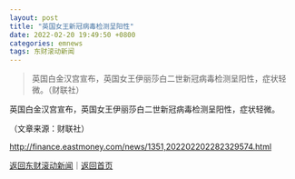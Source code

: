 ```yaml
---
layout: post
title: "英国女王新冠病毒检测呈阳性"
date: 2022-02-20 19:49:50 +0800
categories: emnews
tags: 东财滚动新闻
---
```

> 英国白金汉宫宣布，英国女王伊丽莎白二世新冠病毒检测呈阳性，症状轻微。（财联社）

<p>英国白金汉宫宣布，英国女王伊丽莎白二世新冠病毒检测呈阳性，症状轻微。</p><p class="em_media">（文章来源：财联社）</p>

<http://finance.eastmoney.com/news/1351,202202202282329574.html>

[返回东财滚动新闻](//finews.withounder.com/emnews/)｜[返回首页](//finews.withounder.com/)